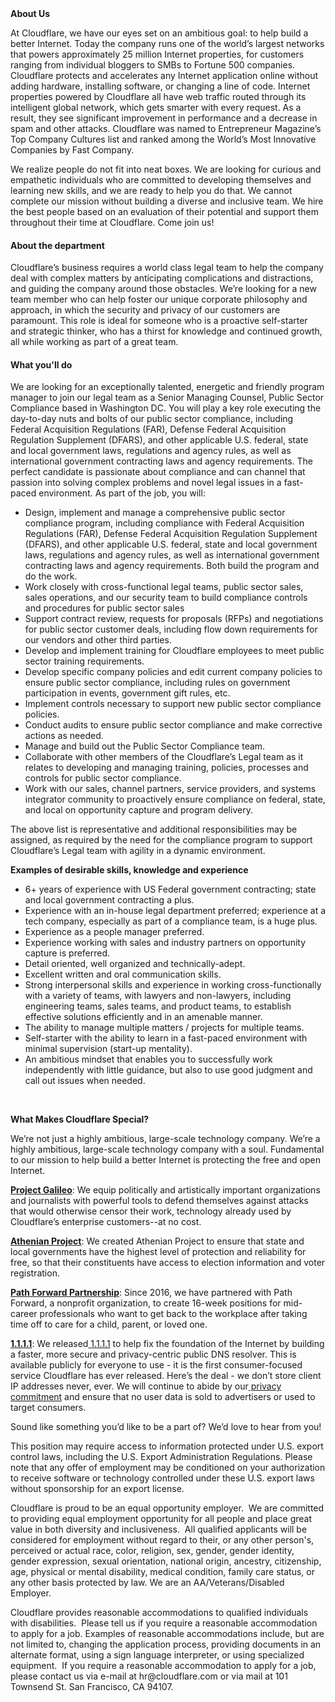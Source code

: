 <div class="content-intro">
	<div><strong>About Us</strong></div>
	<div>
		<p><span style="font-weight: 400;">At Cloudflare, we have our eyes set on an ambitious goal: to help build a better Internet. Today the company runs one of the world’s largest networks that powers approximately 25 million Internet properties, for customers ranging from individual bloggers to SMBs to Fortune 500 companies. Cloudflare protects and accelerates any Internet application online without adding hardware, installing software, or changing a line of code. Internet properties powered by Cloudflare all have web traffic routed through its intelligent global network, which gets smarter with every request. As a result, they see significant improvement in performance and a decrease in spam and other attacks. Cloudflare was named to Entrepreneur Magazine’s Top Company Cultures list and ranked among the World’s Most Innovative Companies by Fast Company.</span><span style="font-weight: 400;">&nbsp;</span></p>
		<p><span style="font-weight: 400;">We realize people do not fit into neat boxes. We are looking for curious and empathetic individuals who are committed to developing themselves and learning new skills, and we are ready to help you do that. We cannot complete our mission without building a diverse and inclusive team. We hire the best people based on an evaluation of their potential and support them throughout their time at Cloudflare. Come join us!&nbsp;</span></p>
	</div>
</div>
<h4>About the department</h4>
<p><span style="font-weight: 400;">Cloudflare’s business requires a world class legal team to help the company deal with complex matters by anticipating complications and distractions, and guiding the company around those obstacles. We’re looking for a new team member who can help foster our unique corporate philosophy and approach, in which the security and privacy of our customers are paramount. This role is ideal for someone who is a proactive self-starter and strategic thinker, who has a thirst for knowledge and continued growth, all while working as part of a great team.</span></p>
<h4>What you'll do</h4>
<p><span style="font-weight: 400;">We are looking for an exceptionally talented, energetic and friendly program manager to join our legal team as a Senior Managing Counsel, Public Sector Compliance based in Washington DC. You will play a key role executing the day-to-day nuts and bolts of our public sector compliance, including Federal Acquisition Regulations (FAR), Defense Federal Acquisition Regulation Supplement (DFARS), and other applicable U.S. federal, state and local government laws, regulations and agency rules, as well as international government contracting laws and agency requirements. The perfect candidate is passionate about compliance and can channel that passion into solving complex problems and novel legal issues in a fast-paced environment. As part of the job, you will:</span></p>
<ul>
	<li style="font-weight: 400;"><span style="font-weight: 400;">Design, implement and manage a comprehensive public sector compliance program, including compliance with Federal Acquisition Regulations (FAR), Defense Federal Acquisition Regulation Supplement (DFARS), and other applicable U.S. federal, state and local government laws, regulations and agency rules, as well as international government contracting laws and agency requirements. Both build the program and do the work.</span></li>
	<li style="font-weight: 400;"><span style="font-weight: 400;">Work closely with cross-functional legal teams, public sector sales, sales operations, and our security team to build compliance controls and procedures for public sector sales</span></li>
	<li style="font-weight: 400;"><span style="font-weight: 400;">Support contract review, requests for proposals (RFPs) and negotiations for public sector customer deals, including flow down requirements for our vendors and other third parties.&nbsp;</span></li>
	<li style="font-weight: 400;"><span style="font-weight: 400;">Develop and implement training for Cloudflare employees to meet public sector training requirements.</span></li>
	<li style="font-weight: 400;"><span style="font-weight: 400;">Develop specific company policies and edit current company policies to ensure public sector compliance, including rules on government participation in events, government gift rules, etc.</span></li>
	<li style="font-weight: 400;"><span style="font-weight: 400;">Implement controls necessary to support new public sector compliance policies.</span></li>
	<li style="font-weight: 400;"><span style="font-weight: 400;">Conduct audits to ensure public sector compliance and make corrective actions as needed.</span></li>
	<li style="font-weight: 400;"><span style="font-weight: 400;">Manage and build out the Public Sector Compliance team.</span></li>
	<li style="font-weight: 400;"><span style="font-weight: 400;">Collaborate with other members of the Cloudflare’s Legal team as it relates to developing and managing training, policies, processes and controls for public sector compliance.</span></li>
	<li style="font-weight: 400;"><span style="font-weight: 400;">Work with our sales, channel partners, service providers, and systems integrator community to proactively ensure compliance on federal, state, and local on opportunity capture and program delivery.&nbsp;</span></li>
</ul>
<p><span style="font-weight: 400;">The above list is representative and additional responsibilities may be assigned, as required by the need for the compliance program to support Cloudflare’s Legal team with agility in a dynamic environment.</span></p>
<p><strong>Examples of desirable skills, knowledge and experience</strong></p>
<ul>
	<li style="font-weight: 400;"><span style="font-weight: 400;">6+ years of experience with US Federal government contracting; state and local government contracting a plus.</span></li>
	<li style="font-weight: 400;"><span style="font-weight: 400;">Experience with an in-house legal department preferred; experience at a tech company, especially as part of a compliance team, is a huge plus.</span></li>
	<li style="font-weight: 400;"><span style="font-weight: 400;">Experience as a people manager preferred.</span></li>
	<li style="font-weight: 400;"><span style="font-weight: 400;">Experience working with sales and industry partners on opportunity capture is preferred.</span></li>
	<li style="font-weight: 400;"><span style="font-weight: 400;">Detail oriented, well organized and technically-adept.</span></li>
	<li style="font-weight: 400;"><span style="font-weight: 400;">Excellent written and oral communication skills.</span></li>
	<li style="font-weight: 400;"><span style="font-weight: 400;">Strong interpersonal skills and experience in working cross-functionally with a variety of teams, with lawyers and non-lawyers, including engineering teams, sales teams, and product teams, to establish effective solutions efficiently and in an amenable manner.&nbsp;</span></li>
	<li style="font-weight: 400;"><span style="font-weight: 400;">The ability to manage multiple matters / projects for multiple teams.</span></li>
	<li style="font-weight: 400;"><span style="font-weight: 400;">Self-starter with the ability to learn in a fast-paced environment with minimal supervision (start-up mentality).</span></li>
	<li style="font-weight: 400;"><span style="font-weight: 400;">An ambitious mindset that enables you to successfully work independently with little guidance, but also to use good judgment and call out issues when needed.</span></li>
</ul>
<p>&nbsp;</p>
<div class="content-conclusion">
	<p><strong>What Makes Cloudflare Special?</strong></p>
	<p><span style="font-weight: 400;">We’re not just a highly ambitious, large-scale technology company. We’re a highly ambitious, large-scale technology company with a soul. Fundamental to our mission to help build a better Internet is protecting the free and open Internet.</span></p>
	<p><a href="https://blog.cloudflare.com/protecting-free-expression-online/"><strong>Project Galileo</strong></a><span style="font-weight: 400;">: We equip politically and artistically important organizations and journalists with powerful tools to defend themselves against attacks that would otherwise censor their work, technology already used by Cloudflare’s enterprise customers--at no cost.</span></p>
	<p><strong><a href="https://www.cloudflare.com/athenian/">Athenian Project</a></strong><span style="font-weight: 400;">: We created Athenian Project to ensure that state and local governments have the highest level of protection and reliability for free, so that their constituents have access to election information and voter registration.</span></p>
	<p><a href="https://blog.cloudflare.com/tag/path-forward/"><strong>Path Forward Partnership</strong></a><span style="font-weight: 400;">: Since 2016, we have partnered with Path Forward, a nonprofit organization, to create 16-week positions for mid-career professionals who want to get back to the workplace after taking time off to care for a child, parent, or loved one.</span></p>
	<p><a href="https://1.1.1.1/"><strong>1.1.1.1</strong></a><span style="font-weight: 400;">: We released</span><a href="https://1.1.1.1/"> <span style="font-weight: 400;">1.1.1.1</span></a><span style="font-weight: 400;"> to help fix the foundation of the Internet by building a faster, more secure and privacy-centric public DNS resolver. This is available publicly for everyone to use - it is the first consumer-focused service Cloudflare has ever released. Here’s the deal - we don’t store client IP addresses never, ever. We will continue to abide by our</span><a href="https://developers.cloudflare.com/1.1.1.1/privacy/public-dns-resolver"> privacy commitment</a><span style="font-weight: 400;"> and ensure that no user data is sold to advertisers or used to target consumers.</span></p>
	<p><span style="font-weight: 400;">Sound like something you’d like to be a part of? We’d love to hear from you!</span></p>
	<p><span style="font-weight: 400;">This position may require access to information protected under U.S. export control laws, including the U.S. Export Administration Regulations. Please note that any offer of employment may be conditioned on your authorization to receive software or technology controlled under these U.S. export laws without sponsorship for an export license.</span></p>
	<p><span style="font-weight: 400;">Cloudflare is proud to be an equal opportunity employer. &nbsp;We are committed to providing equal employment opportunity for all people and place great value in both diversity and inclusiveness. &nbsp;All qualified applicants will be considered for employment without regard to their, or any other person's, perceived or actual</span> <span style="font-weight: 400;">race, color, religion, sex, gender, gender identity, gender expression, sexual orientation, national origin, ancestry, citizenship, age, physical or mental disability, medical condition, family care status, or any other basis protected by law. </span><span style="font-weight: 400;">We are an AA/Veterans/Disabled Employer.</span></p>
	<p><span style="font-weight: 400;">Cloudflare provides reasonable accommodations to qualified individuals with disabilities. &nbsp;Please tell us if you require a reasonable accommodation to apply for a job. Examples of reasonable accommodations include, but are not limited to, changing the application process, providing documents in an alternate format, using a sign language interpreter, or using specialized equipment. &nbsp;If you require a reasonable accommodation to apply for a job, please contact us via e-mail at </span><span style="font-weight: 400;">hr@cloudflare.com</span><span style="font-weight: 400;"> or via mail at 101 Townsend St. San Francisco, CA 94107.</span></p>
</div>